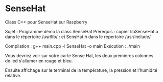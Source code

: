 # SenseHat
Class C++ pour SenseHat sur Raspberry

Sujet  : Programme démo  la class SenseHat
Prérequis : copier libSenseHat.a  dans le répertoire /usr/lib/
          : et     SensHat.h      dans le répertoire /usr/include/

Compilation : g++ main.cpp -l SenseHat -o main
Exécution   : ./main

Vous devriez voir sur votre carte Sense Hat, les deux premières colonnes de led s'allumer
en rouge et bleu.

Ensuite affichage sur le terminal de la température, la pression et l'humidité relative.



